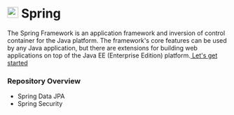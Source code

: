 <h1><img src="https://www.vectorlogo.zone/logos/springio/springio-icon.svg" alt="spring" width="25" height="25"/> Spring</h1>
<p>
The Spring Framework is an application framework and inversion of control container for the Java platform. The framework's core features can be used by any Java application, but there are extensions for building web applications on top of the Java EE (Enterprise Edition) platform.<a href="https://spring.io/quickstart" target="_blank" rel="noreferrer" title="Quick start"> Let's get started</a>
</p>

### Repository Overview

- Spring Data JPA
- Spring Security
